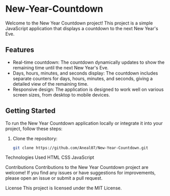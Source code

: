 # New-Year-Countdown

Welcome to the New Year Countdown project! This project is a simple JavaScript application that displays a countdown to the next New Year's Eve.

## Features

- Real-time countdown: The countdown dynamically updates to show the remaining time until the next New Year's Eve.
- Days, hours, minutes, and seconds display: The countdown includes separate counters for days, hours, minutes, and seconds, giving a detailed view of the remaining time.
- Responsive design: The application is designed to work well on various screen sizes, from desktop to mobile devices.

## Getting Started
To run the New Year Countdown application locally or integrate it into your project, follow these steps:

1. Clone the repository:
   ```bash
   git clone https://github.com/Aneal07/New-Year-Countdown.git
   
Technologies Used
HTML
CSS
JavaScript

Contributions
Contributions to the New Year Countdown project are welcome! If you find any issues or have suggestions for improvements, please open an issue or submit a pull request.

License
This project is licensed under the MIT License.
   
